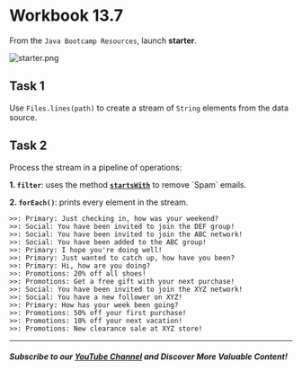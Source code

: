 # Workbook 13.7

From the `Java Bootcamp Resources`, launch **starter**.

![starter.png](https://firebasestorage.googleapis.com/v0/b/learnthepart-75aed.appspot.com/o/images%2F87bced44-2cd9-4db0-9a76-22125c478254?alt=media&token=7dc717de-b9d3-40c6-9ec2-32908aa28976)

## Task 1

Use `Files.lines(path)` to create a stream of `String` elements from the data source.

## Task 2

Process the stream in a pipeline of operations:

**1. `filter`**: uses the method [**`startsWith`**](https://docs.oracle.com/en/java/javase/17/docs/api/java.base/java/lang/String.html#startsWith(java.lang.String)) to remove `Spam` emails.

**2. `forEach()`**: prints every element in the stream.

```
>>: Primary: Just checking in, how was your weekend?
>>: Social: You have been invited to join the DEF group!
>>: Social: You have been invited to join the ABC network!
>>: Social: You have been added to the ABC group!
>>: Primary: I hope you're doing well!
>>: Primary: Just wanted to catch up, how have you been?
>>: Primary: Hi, how are you doing?
>>: Promotions: 20% off all shoes!
>>: Promotions: Get a free gift with your next purchase!
>>: Social: You have been invited to join the XYZ network!
>>: Social: You have a new follower on XYZ!
>>: Primary: How has your week been going?
>>: Promotions: 50% off your first purchase!
>>: Promotions: 10% off your next vacation!
>>: Promotions: New clearance sale at XYZ store!
```

--------
##### Subscribe to our [YouTube Channel](https://www.youtube.com/@RayanSlim087?sub_confirmation=1) and Discover More Valuable Content!
